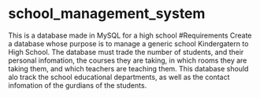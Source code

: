 # school_management_system
This is a database made in MySQL for a high school
#Requirements
Create a database whose purpose is to manage a generic school Kindergatern to High School. The database must trade the number of students, and their personal infomation, the courses they are taking, in which rooms they are taking them, and which teachers are teaching them. This database should alo track the school educational departments, as well as the contact infomation of the gurdians of the students. 

